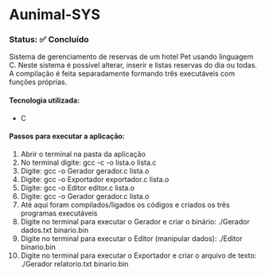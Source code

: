 # Aunimal-SYS
### Status: ✅ Concluído
Sistema de gerenciamento de reservas de um hotel Pet usando linguagem C. Neste sistema é possível alterar, inserir e listas reservas do dia ou todas. A compilação é feita separadamente formando três executáveis com funções próprias.

<h4>Tecnologia utilizada:</h4>
<ul>
 <li>C</li>
</ul>

<h4>Passos para executar a aplicação:</h4>
<ol>
  <li>Abrir o terminal na pasta da aplicação</li>
  <li>No terminal digite: gcc -c -o lista.o lista.c</li>
  <li>Digite: gcc -o Gerador gerador.c lista.o</li>
  <li>Digite: gcc -o Exportador exportador.c lista.o</li>
  <li>Digite: gcc -o Editor editor.c lista.o</li>
  <li>Digite: gcc -o Gerador gerador.c lista.o</li>
  <li>Até aqui foram compilados/ligados os códigos e criados os três programas executáveis</li>
  <li>Digite no terminal para executar o Gerador e criar o binário: ./Gerador dados.txt binario.bin</li>
  <li>Digite no terminal para executar o Editor (manipular dados): ./Editor binario.bin</li>
  <li>Digite no terminal para executar o Exportador e criar o arquivo de texto: ./Gerador relatorio.txt binario.bin</li>
</ol>
